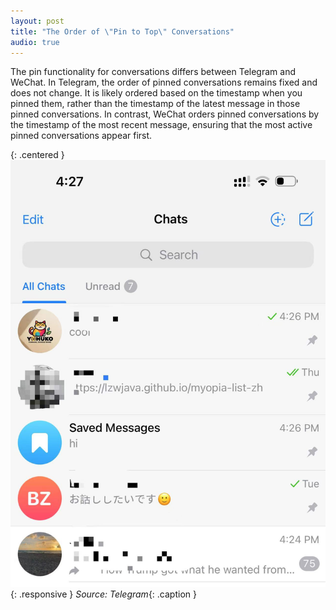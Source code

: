 ```yaml
---
layout: post  
title: "The Order of \"Pin to Top\" Conversations"  
audio: true  
---
```


The pin functionality for conversations differs between Telegram and WeChat. In Telegram, the order of pinned conversations remains fixed and does not change. It is likely ordered based on the timestamp when you pinned them, rather than the timestamp of the latest message in those pinned conversations. In contrast, WeChat orders pinned conversations by the timestamp of the most recent message, ensuring that the most active pinned conversations appear first.

{: .centered }
![](assets/images/pin/pin.jpg){: .responsive }
*Source: Telegram*{: .caption }

